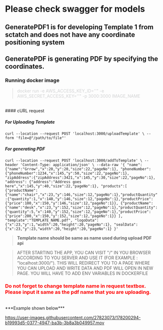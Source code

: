 # Please check swagger for models

## GeneratePDF1 is for developing Template 1 from sctatch and does not have any coordinate positioning system

## GeneratePDF is generating PDF by specifying the coordinates.

### Running docker image

> <span class="colour" style="color: rgb(209, 210, 211);">docker run -e AWS_ACCESS_KEY_ID=''" -e AWS_SECRET_ACCESS_KEY=''" -p 3000:3000 IMAGE_NAME</span>

<br>
#### cURL request

##### For Uploading Template

`curl --location --request POST 'localhost:3000/uploadTemplate' \ --form 'file=@"/path/to/file"'`

##### For generating PDF

`curl --location --request POST 'localhost:3000/addToTemplate' \ --header 'Content-Type: application/json' \ --data-raw '{ "name":{"name":"Grrow","x":20,"y":20,"size":22,"pageNo":1}, "phoneNumber":{"phoneNumber":1234,"x":145,"y":50,"size":22,"pageNo":1}, "zipAddress":{"zipAddress":3421,"x":145,"y":30,"size":22,"pageNo":1}, "address": {"address":"Address goes here","x":145,"y":40,"size":22,"pageNo":1}, "products":[ {"productName":{"name":"chair","x":23,"y":146,"size":12,"pageNo":1},"productQuantity":{"quantity":1,"x":140,"y":146,"size":12,"pageNo":1},"productPrice":{"price":100,"x":150,"y":146,"size":12,"pageNo":1}}, {"productName":{"name":"desk","x":23,"y":152,"size":12,"pageNo":1},"productQuantity":{"quantity":5,"x":140,"y":152,"size":12,"pageNo":1},"productPrice":{"price":200,"x":150,"y":152,"size":12,"pageNo":1}} ], "template":"TEMPLATE_NAME.pdf", "logoData":{"x":23,"y":1,"width":20,"height":20,"pageNo":1}, "sealData":{"x":23,"y":23,"width":20,"height":20,"pageNo":1} }'`
<br>

> **Template name should be same as name used during upload PDF api**

> AFTER STARTING THE APP, YOU CAN VISIT "/" IN YOU BROWSER ACCORDING TO YOU SERVER AND USE IT (FOR EXAMPLE : "localhost:3000/"). THIS WILL REDIRECT YOU TO A PAGE WHERE YOU CAN UPLOAD AND WRITE DATA AND PDF WILL OPEN IN NEW PAGE. YOU WILL HAVE TO ADD ENV VARIABLES IN DOCKERFILE

### <span class="colour" style="color:red">Do not forget to change template name in request textbox. Please input it same as the pdf name that you are uploading.</span>

<br>
***Example shown below***

https://user-images.githubusercontent.com/27823073/178200294-b19993d5-0377-4947-ba3b-3b8a3b049957.mov
